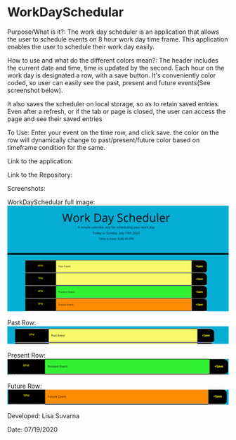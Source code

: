 # WorkDaySchedular
Purpose/What is it?:
	The work day scheduler is an application that allows the user to schedule events on 8 hour work day time frame. 
	This application enables the user to schedule their work day easily.

How to use and what do the different colors mean?:
	The header includes the current date and time, time is updated by the second.
	Each hour on the work day is designated a row, with a save button.
	It's conveniently color coded, so user can easily see the past, present and future events(See screenshot below).


It also saves the scheduler on local storage, so as to retain saved entries. 
Even after a refresh, or if the tab or page is closed, the user can access the page and see their saved entries

To Use:
Enter your event on the time row, and click save.
the color on the row will dynamically change to past/present/future color based on timeframe condition for the same.


Link to the application:


Link to the Repository:


Screenshots:

WorkDaySchedular full image:
![Alt text](/Assets/WorkDaySch_Main.png?raw=true "WorkDaySchedulerImage")


Past Row:
![Alt text](/Assets/PastEvent.png?raw=true "PastEventImage")

Present Row:
![Alt text](/Assets/PresentEvent.png?raw=true "PresentEventImage")

Future Row:
![Alt text](/Assets/FutureEvent.png?raw=true "FutureEventImage")


Developed:
Lisa Suvarna

Date:
07/19/2020